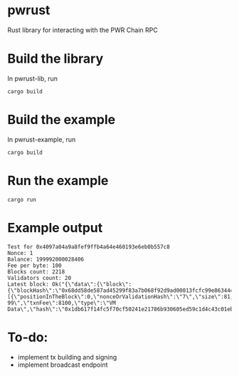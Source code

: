# pwrust
Rust library for interacting with the PWR Chain RPC

# Build the library

In pwrust-lib, run

```
cargo build
```

# Build the example

In pwrust-example, run

```
cargo build
```

# Run the example

```
cargo run
```

# Example output

```
Test for 0x4097a04a9a8fef9ffb4a64e460193e6eb0b557c8
Nonce: 1
Balance: 199992000028406
Fee per byte: 100
Blocks count: 2218
Validators count: 20
Latest block: Ok("{\"data\":{\"block\":{\"blockHash\":\"0x68dd58de587ad45299f83a7b068f92d9ad00013fcfc99e8634447f025e34659d\",\"success\":true,\"blockNumber\":2217,\"blockReward\":8100,\"transactionCount\":1,\"transactions\":[{\"positionInTheBlock\":0,\"nonceOrValidationHash\":\"7\",\"size\":81,\"data\":\"686579\",\"vmId\":99,\"fee\":8100,\"from\":\"0x586f776b04f52651aa185eee3f77cf6160d61b78\",\"to\":\"VM: 99\",\"txnFee\":8100,\"type\":\"VM Data\",\"hash\":\"0x1db617f14fc5f70cf50241e21786b930605ed59c1d4c43c01eb52ccea5df0bcf\"}],\"blockSubmitter\":\"0x3e1fa3b7f1dcf20890604c50a01b79ef79a33a5f\",\"blockSize\":200,\"timestamp\":1699045566}},\"status\":\"success\"}")
```

# To-do:

- implement tx building and signing
- implement broadcast endpoint